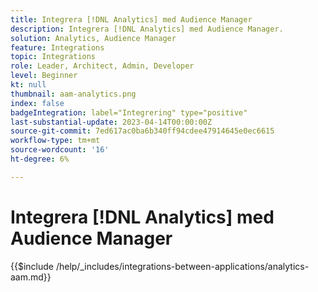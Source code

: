```yaml
---
title: Integrera [!DNL Analytics] med Audience Manager
description: Integrera [!DNL Analytics] med Audience Manager.
solution: Analytics, Audience Manager
feature: Integrations
topic: Integrations
role: Leader, Architect, Admin, Developer
level: Beginner
kt: null
thumbnail: aam-analytics.png
index: false
badgeIntegration: label="Integrering" type="positive"
last-substantial-update: 2023-04-14T00:00:00Z
source-git-commit: 7ed617ac0ba6b340ff94cdee47914645e0ec6615
workflow-type: tm+mt
source-wordcount: '16'
ht-degree: 6%

---
```



# Integrera [!DNL Analytics] med Audience Manager

{{$include /help/_includes/integrations-between-applications/analytics-aam.md}}
